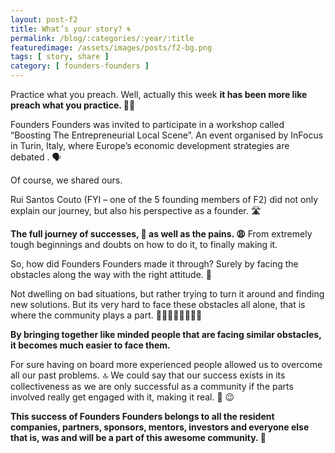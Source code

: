 ```yaml
---
layout: post-f2
title: What’s your story? 🌀
permalink: /blog/:categories/:year/:title
featuredimage: /assets/images/posts/f2-bg.png
tags: [ story, share ]
category: [ founders-founders ]
---
```


Practice what you preach. Well, actually this week **it has been more like preach what you practice. 👨‍🏫**

Founders Founders was invited to participate in a workshop called “Boosting The Entrepreneurial Local Scene”. An event organised by InFocus in Turin, Italy, where Europe’s economic development strategies are debated . 🗣

Of course, we shared ours.

Rui Santos Couto (FYI – one of the 5 founding members of F2) did not only explain our journey, but also his perspective as a founder. 🛣

**The full journey of successes, 🙌  as well as the pains. 😩**  From extremely tough beginnings and doubts on how to do it, to finally making it.

So, how did Founders Founders made it through? Surely by facing the obstacles along the way with the right attitude. 💪

Not dwelling on bad situations, but rather trying to turn it around and finding new solutions. But its very hard to face these obstacles all alone, that is where the community plays a part. 👨‍👨‍👦‍👦👩‍👩‍👦‍👦

**By bringing together like minded people that are facing similar obstacles, it becomes much easier to face them.**

For sure having on board more experienced people allowed us to overcome all our past problems. 🔝  We could say that our success exists in its collectiveness as we are only successful as a community if the parts involved really get engaged with it, making it real. 🔗 😉

**This success of Founders Founders belongs to all the resident companies, partners, sponsors, mentors, investors and everyone else that is, was and will be a part of this awesome community. 🙏**